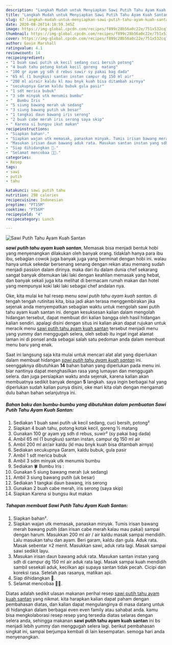 ```yaml
---
description: "Langkah Mudah untuk Menyiapkan Sawi Putih Tahu Ayam Kuah Santan, Anti Gagal"
title: "Langkah Mudah untuk Menyiapkan Sawi Putih Tahu Ayam Kuah Santan, Anti Gagal"
slug: 67-langkah-mudah-untuk-menyiapkan-sawi-putih-tahu-ayam-kuah-santan-anti-gagal
date: 2020-08-26T14:10:59.345Z
image: https://img-global.cpcdn.com/recipes/f899c28b56a0c22e/751x532cq70/sawi-putih-tahu-ayam-kuah-santan-foto-resep-utama.jpg
thumbnail: https://img-global.cpcdn.com/recipes/f899c28b56a0c22e/751x532cq70/sawi-putih-tahu-ayam-kuah-santan-foto-resep-utama.jpg
cover: https://img-global.cpcdn.com/recipes/f899c28b56a0c22e/751x532cq70/sawi-putih-tahu-ayam-kuah-santan-foto-resep-utama.jpg
author: Gavin Marshall
ratingvalue: 4.1
reviewcount: 14
recipeingredient:
- "1 buah sawi putih uk kecil sedang cuci bersih potong"
- "4 buah tahu potong kotak kecil goreng  matang"
- "100 gr ayam yg sdh d rebus suwir sy pakai bag dada"
- "65 ml (1 bungkus) santan instan campur dg 150 ml air"
- "200 ml airair kaldu kl mau bnyk kuah bisa ditambah airnya"
- "secukupnya Garam kaldu bubuk gula pasir"
- "1 sdt merica bubuk"
- "3 sdm minyak utk menumis bumbu"
- "  Bumbu Iris "
- "5 siung bawang merah uk sedang"
- "3 siung bawang putih uk besar"
- "1 tangkai daun bawang iris serong"
- "2 buah cabe merah iris serong saya skip"
- " Karena si bungsu ikut makan"
recipeinstructions:
- "Siapkan bahan²."
- "Siapkan wajan utk memasak, panaskan minyak. Tumis irisan bawang merah bawang putih (dan irisan cabe merah kalau mau pakai) sampai dengan harum. Masukkan 200 ml air / air kaldu masak sampai mendidih. Lalu masukan tahu dan ayam. Beri garam, kaldu dan gula. Aduk rata. Masak sebentar ±2 menit. Masukkan sawi, aduk rata lagi. Masak sampai sawi sedikit layu."
- "Masukan irisan daun bawang aduk rata. Masukan santan instan yang sdh di campur dg 150 ml air aduk rata lagi. Masak sampai kuah mendidih sambil sesekali aduk, kecilkan api supaya santan tidak pecah. Cicipi dan koreksi rasa. Setelah pas rasanya, matikan api."
- "Siap dihidangkan 🤩."
- "Selamat mencobaa 🤗🥰."
categories:
- Resep
tags:
- sawi
- putih
- tahu

katakunci: sawi putih tahu 
nutrition: 298 calories
recipecuisine: Indonesian
preptime: "PT15M"
cooktime: "PT56M"
recipeyield: "4"
recipecategory: Lunch

---
```



![Sawi Putih Tahu Ayam Kuah Santan](https://img-global.cpcdn.com/recipes/f899c28b56a0c22e/751x532cq70/sawi-putih-tahu-ayam-kuah-santan-foto-resep-utama.jpg)

<b><i>sawi putih tahu ayam kuah santan</i></b>, Memasak bisa menjadi bentuk hobi yang menyenangkan dilakukan oleh banyak orang. tidaklah hanya para ibu ibu, sebagian cowok juga banyak juga yang berminat dengan hobi ini. walau hanya untuk sekedar bersenang senang dengan rekan atau memang sudah menjadi passion dalam dirinya. maka dari itu dalam dunia chef sekarang sangat banyak ditemukan laki laki dengan keahlian memasak yang hebat, dan banyak sekali juga kita melihat di bermacam rumah makan dan hotel yang mempunyai koki laki laki sebagai chef andalan nya.

Oke, kita mulai ke hal resep menu <i>sawi putih tahu ayam kuah santan</i>. di tengah tengah rutinitas kita, bisa jadi akan terasa menggembirakan jika sejenak anda menyempatkan sebagian waktu untuk mengolah sawi putih tahu ayam kuah santan ini. dengan kesuksesan kalian dalam mengolah hidangan tersebut, dapat membuat diri kalian bangga oleh hasil hidangan kalian sendiri. apalagi disini dengan situs ini kalian akan dapat rujukan untuk meracik menu <u>sawi putih tahu ayam kuah santan</u> tersebut menjadi menu yang yummy dan menggugah selera, oleh sebab itu ingat ingat alamat laman ini di ponsel anda sebagai salah satu pedoman anda dalam membuat menu baru yang enak.




Saat ini langsung saja kita mulai untuk mencari alat alat yang diperlukan dalam membuat hidangan <u><i>sawi putih tahu ayam kuah santan</i></u> ini. seenggaknya dibutuhkan <b>14</b> bahan bahan yang diperlukan pada menu ini. biar nantinya dapat menghasilkan rasa yang lumayan dan menggugah selera. dan juga persiapkan waktu anda sejenak, karena kalian akan membuatnya sedikit banyak dengan <b>5</b> langkah. saya ingin berbagai hal yang diperlukan sudah kalian punya disini, oke mari kita olah dengan mengamati dulu bahan bahan selanjutnya ini.

<!--inarticleads1-->

##### Bahan baku dan bumbu-bumbu yang dibutuhkan dalam pembuatan Sawi Putih Tahu Ayam Kuah Santan:

1. Sediakan 1 buah sawi putih uk kecil sedang, cuci bersih, potong²
1. Siapkan 4 buah tahu, potong kotak kecil, goreng ½ matang
1. Gunakan 100 gr ayam yg sdh d rebus, suwir² (sy pakai bag dada)
1. Ambil 65 ml (1 bungkus) santan instan, campur dg 150 ml air
1. Ambil 200 ml air/air kaldu (kl mau bnyk kuah bisa ditambah airnya)
1. Sediakan secukupnya Garam, kaldu bubuk, gula pasir
1. Ambil 1 sdt merica bubuk
1. Ambil 3 sdm minyak utk menumis bumbu
1. Sediakan  🍀 Bumbu Iris :
1. Gunakan 5 siung bawang merah (uk sedang)
1. Ambil 3 siung bawang putih (uk besar)
1. Sediakan 1 tangkai daun bawang, iris serong
1. Gunakan 2 buah cabe merah, iris serong (saya skip)
1. Siapkan  Karena si bungsu ikut makan




<!--inarticleads2-->

##### Tahapan membuat Sawi Putih Tahu Ayam Kuah Santan:

1. Siapkan bahan².
1. Siapkan wajan utk memasak, panaskan minyak. Tumis irisan bawang merah bawang putih (dan irisan cabe merah kalau mau pakai) sampai dengan harum. Masukkan 200 ml air / air kaldu masak sampai mendidih. Lalu masukan tahu dan ayam. Beri garam, kaldu dan gula. Aduk rata. Masak sebentar ±2 menit. Masukkan sawi, aduk rata lagi. Masak sampai sawi sedikit layu.
1. Masukan irisan daun bawang aduk rata. Masukan santan instan yang sdh di campur dg 150 ml air aduk rata lagi. Masak sampai kuah mendidih sambil sesekali aduk, kecilkan api supaya santan tidak pecah. Cicipi dan koreksi rasa. Setelah pas rasanya, matikan api.
1. Siap dihidangkan 🤩.
1. Selamat mencobaa 🤗🥰.




Diatas adalah sedikit ulasan makanan perihal resep <u>sawi putih tahu ayam kuah santan</u> yang nikmat. kita harapkan kalian dapat paham dengan pembahasan diatas, dan kalian dapat mengulanginya di masa datang untuk di hidangkan dalam berbagai even even family atau sahabat anda. kamu bisa mengkolaborasi resep resep yang tersedia diatas selaras dengan selera anda, sehingga makanan <b>sawi putih tahu ayam kuah santan</b> ini bs menjadi lebih yummy dan menggugah selera lagi. berikut pembahasan singkat ini, sampai berjumpa kembali di lain kesempatan. semoga hari anda menyenangkan.
